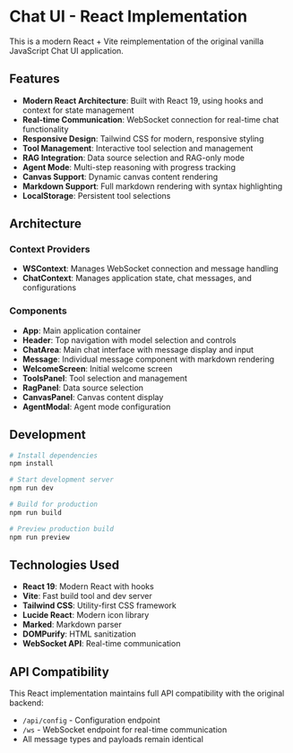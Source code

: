 # Chat UI - React Implementation

This is a modern React + Vite reimplementation of the original vanilla JavaScript Chat UI application.

## Features

- **Modern React Architecture**: Built with React 19, using hooks and context for state management
- **Real-time Communication**: WebSocket connection for real-time chat functionality
- **Responsive Design**: Tailwind CSS for modern, responsive styling
- **Tool Management**: Interactive tool selection and management
- **RAG Integration**: Data source selection and RAG-only mode
- **Agent Mode**: Multi-step reasoning with progress tracking
- **Canvas Support**: Dynamic canvas content rendering
- **Markdown Support**: Full markdown rendering with syntax highlighting
- **LocalStorage**: Persistent tool selections

## Architecture

### Context Providers
- **WSContext**: Manages WebSocket connection and message handling
- **ChatContext**: Manages application state, chat messages, and configurations

### Components
- **App**: Main application container
- **Header**: Top navigation with model selection and controls
- **ChatArea**: Main chat interface with message display and input
- **Message**: Individual message component with markdown rendering
- **WelcomeScreen**: Initial welcome screen
- **ToolsPanel**: Tool selection and management
- **RagPanel**: Data source selection
- **CanvasPanel**: Canvas content display
- **AgentModal**: Agent mode configuration

## Development

```bash
# Install dependencies
npm install

# Start development server
npm run dev

# Build for production
npm run build

# Preview production build
npm run preview
```

## Technologies Used

- **React 19**: Modern React with hooks
- **Vite**: Fast build tool and dev server
- **Tailwind CSS**: Utility-first CSS framework
- **Lucide React**: Modern icon library
- **Marked**: Markdown parser
- **DOMPurify**: HTML sanitization
- **WebSocket API**: Real-time communication

## API Compatibility

This React implementation maintains full API compatibility with the original backend:

- `/api/config` - Configuration endpoint
- `/ws` - WebSocket endpoint for real-time communication
- All message types and payloads remain identical